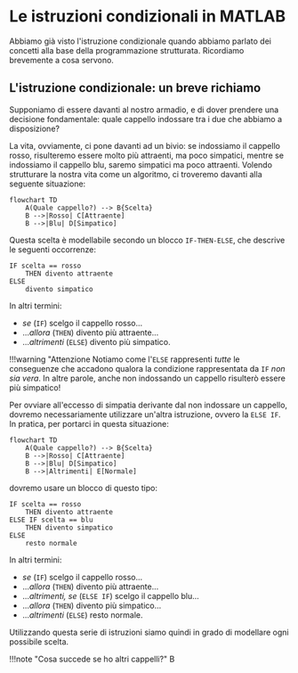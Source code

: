 # Le istruzioni condizionali in MATLAB

Abbiamo già visto l'istruzione condizionale quando abbiamo parlato dei concetti alla base della programmazione strutturata. Ricordiamo brevemente a cosa servono.

## L'istruzione condizionale: un breve richiamo

Supponiamo di essere davanti al nostro armadio, e di dover prendere una decisione fondamentale: quale cappello indossare tra i due che abbiamo a disposizione?

La vita, ovviamente, ci pone davanti ad un bivio: se indossiamo il cappello rosso, risulteremo essere molto più attraenti, ma poco simpatici, mentre se indossiamo il cappello blu, saremo simpatici ma poco attraenti. Volendo strutturare la nostra vita come un algoritmo, ci troveremo davanti alla seguente situazione:

```mermaid
flowchart TD
    A(Quale cappello?) --> B{Scelta}
    B -->|Rosso| C[Attraente]
    B -->|Blu| D[Simpatico]
```

Questa scelta è modellabile secondo un blocco `IF-THEN-ELSE`, che descrive le seguenti occorrenze:

```
IF scelta == rosso
    THEN divento attraente
ELSE
    divento simpatico
```

In altri termini:
* *se* (`IF`) scelgo il cappello rosso...
* ...*allora* (`THEN`) divento più attraente...
* ...*altrimenti* (`ELSE`) divento più simpatico.

!!!warning "Attenzione
    Notiamo come l'`ELSE` rappresenti *tutte* le conseguenze che accadono qualora la condizione rappresentata da `IF` *non sia vera*. In altre parole, anche non indossando un cappello risulterò essere più simpatico!

Per ovviare all'eccesso di simpatia derivante dal non indossare un cappello, dovremo necessariamente utilizzare un'altra istruzione, ovvero la `ELSE IF`. In pratica, per portarci in questa situazione:

```mermaid
flowchart TD
    A(Quale cappello?) --> B{Scelta}
    B -->|Rosso| C[Attraente]
    B -->|Blu| D[Simpatico]
    B -->|Altrimenti| E[Normale]
```

dovremo usare un blocco di questo tipo:

```
IF scelta == rosso
    THEN divento attraente
ELSE IF scelta == blu
    THEN divento simpatico
ELSE
    resto normale
```

In altri termini:
* *se* (`IF`) scelgo il cappello rosso...
* ...*allora* (`THEN`) divento più attraente...
* ...*altrimenti, se* (`ELSE IF`) scelgo il cappello blu...
* ...*allora* (`THEN`) divento più simpatico...
* ...*altrimenti* (`ELSE`) resto normale.

Utilizzando questa serie di istruzioni siamo quindi in grado di modellare ogni possibile scelta.

!!!note "Cosa succede se ho altri cappelli?"
    B
